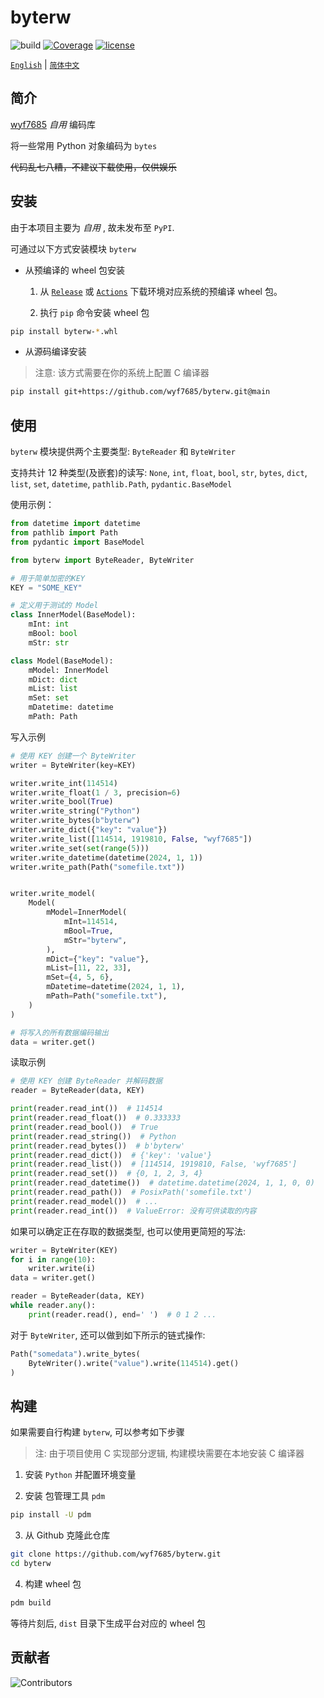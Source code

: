 # byterw

![build](https://github.com/wyf7685/byterw/actions/workflows/build.yml/badge.svg)
[![Coverage](https://coverage-badge.samuelcolvin.workers.dev/wyf7685/byterw.svg)](https://coverage-badge.samuelcolvin.workers.dev/redirect/wyf7685/byterw)
[![license](https://img.shields.io/github/license/wyf7685/byterw.svg)](https://github.com/wyf7685/byterw/blob/main/LICENSE)

[`English`](https://github.com/wyf7685/byterw/blob/main/README.md) | [`简体中文`](https://github.com/wyf7685/byterw/blob/main/README.zh.md)

## 简介

[wyf7685](https://github.com/wyf7685) _自用_ 编码库

将一些常用 Python 对象编码为 `bytes`

~~代码乱七八糟，不建议下载使用，仅供娱乐~~

## 安装

由于本项目主要为 _自用_ , 故未发布至 `PyPI`.

可通过以下方式安装模块 `byterw`

- 从预编译的 wheel 包安装

  1. 从 [`Release`](https://github.com/wyf7685/byterw/releases) 或 [`Actions`](https://github.com/wyf7685/byterw/actions) 下载环境对应系统的预编译 wheel 包。

  2. 执行 `pip` 命令安装 wheel 包

```sh
pip install byterw-*.whl
```

- 从源码编译安装

> 注意: 该方式需要在你的系统上配置 C 编译器

```sh
pip install git+https://github.com/wyf7685/byterw.git@main
```

## 使用

`byterw` 模块提供两个主要类型: `ByteReader` 和 `ByteWriter`

支持共计 12 种类型(及嵌套)的读写: `None`, `int`, `float`, `bool`, `str`, `bytes`, `dict`, `list`, `set`, `datetime`, `pathlib.Path`, `pydantic.BaseModel`

使用示例：

```python
from datetime import datetime
from pathlib import Path
from pydantic import BaseModel

from byterw import ByteReader, ByteWriter

# 用于简单加密的KEY
KEY = "SOME_KEY"

# 定义用于测试的 Model
class InnerModel(BaseModel):
    mInt: int
    mBool: bool
    mStr: str

class Model(BaseModel):
    mModel: InnerModel
    mDict: dict
    mList: list
    mSet: set
    mDatetime: datetime
    mPath: Path
```

写入示例

```python
# 使用 KEY 创建一个 ByteWriter
writer = ByteWriter(key=KEY)

writer.write_int(114514)
writer.write_float(1 / 3, precision=6)
writer.write_bool(True)
writer.write_string("Python")
writer.write_bytes(b"byterw")
writer.write_dict({"key": "value"})
writer.write_list([114514, 1919810, False, "wyf7685"])
writer.write_set(set(range(5)))
writer.write_datetime(datetime(2024, 1, 1))
writer.write_path(Path("somefile.txt"))


writer.write_model(
    Model(
        mModel=InnerModel(
            mInt=114514,
            mBool=True,
            mStr="byterw",
        ),
        mDict={"key": "value"},
        mList=[11, 22, 33],
        mSet={4, 5, 6},
        mDatetime=datetime(2024, 1, 1),
        mPath=Path("somefile.txt"),
    )
)

# 将写入的所有数据编码输出
data = writer.get()
```

读取示例

```python
# 使用 KEY 创建 ByteReader 并解码数据
reader = ByteReader(data, KEY)

print(reader.read_int())  # 114514
print(reader.read_float())  # 0.333333
print(reader.read_bool())  # True
print(reader.read_string())  # Python
print(reader.read_bytes())  # b'byterw'
print(reader.read_dict())  # {'key': 'value'}
print(reader.read_list())  # [114514, 1919810, False, 'wyf7685']
print(reader.read_set())  # {0, 1, 2, 3, 4}
print(reader.read_datetime())  # datetime.datetime(2024, 1, 1, 0, 0)
print(reader.read_path())  # PosixPath('somefile.txt')
print(reader.read_model())  # ...
print(reader.read_int())  # ValueError: 没有可供读取的内容
```

如果可以确定正在存取的数据类型, 也可以使用更简短的写法:

```python
writer = ByteWriter(KEY)
for i in range(10):
    writer.write(i)
data = writer.get()

reader = ByteReader(data, KEY)
while reader.any():
    print(reader.read(), end=' ')  # 0 1 2 ...
```

对于 `ByteWriter`, 还可以做到如下所示的链式操作:

```python
Path("somedata").write_bytes(
    ByteWriter().write("value").write(114514).get()
)
```

## 构建

如果需要自行构建 `byterw`, 可以参考如下步骤

> 注: 由于项目使用 C 实现部分逻辑, 构建模块需要在本地安装 C 编译器

1. 安装 `Python` 并配置环境变量

2. 安装 包管理工具 `pdm`

```sh
pip install -U pdm
```

3. 从 Github 克隆此仓库

```sh
git clone https://github.com/wyf7685/byterw.git
cd byterw
```

4. 构建 wheel 包

```sh
pdm build
```

等待片刻后, `dist` 目录下生成平台对应的 wheel 包

## 贡献者

![Contributors](https://contrib.rocks/image?repo=wyf7685/byterw)
